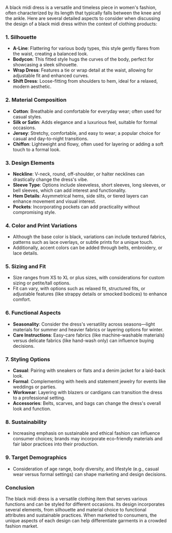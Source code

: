A black midi dress is a versatile and timeless piece in women's fashion, often characterized by its length that typically falls between the knee and the ankle. Here are several detailed aspects to consider when discussing the design of a black midi dress within the context of clothing products:

### 1. **Silhouette**
   - **A-Line**: Flattering for various body types, this style gently flares from the waist, creating a balanced look.
   - **Bodycon**: This fitted style hugs the curves of the body, perfect for showcasing a sleek silhouette.
   - **Wrap Dress**: Features a tie or wrap detail at the waist, allowing for adjustable fit and enhanced curves.
   - **Shift Dress**: Loose-fitting from shoulders to hem, ideal for a relaxed, modern aesthetic.

### 2. **Material Composition**
   - **Cotton**: Breathable and comfortable for everyday wear; often used for casual styles.
   - **Silk or Satin**: Adds elegance and a luxurious feel, suitable for formal occasions.
   - **Jersey**: Stretchy, comfortable, and easy to wear; a popular choice for casual and day-to-night transitions.
   - **Chiffon**: Lightweight and flowy, often used for layering or adding a soft touch to a formal look.

### 3. **Design Elements**
   - **Neckline**: V-neck, round, off-shoulder, or halter necklines can drastically change the dress's vibe.
   - **Sleeve Type**: Options include sleeveless, short sleeves, long sleeves, or bell sleeves, which can add interest and functionality.
   - **Hem Details**: Asymmetrical hems, side slits, or tiered layers can enhance movement and visual interest.
   - **Pockets**: Incorporating pockets can add practicality without compromising style.

### 4. **Color and Print Variations**
   - Although the base color is black, variations can include textured fabrics, patterns such as lace overlays, or subtle prints for a unique touch.
   - Additionally, accent colors can be added through belts, embroidery, or lace details.

### 5. **Sizing and Fit**
   - Size ranges from XS to XL or plus sizes, with considerations for custom sizing or petite/tall options.
   - Fit can vary, with options such as relaxed fit, structured fits, or adjustable features (like strappy details or smocked bodices) to enhance comfort.

### 6. **Functional Aspects**
   - **Seasonality**: Consider the dress's versatility across seasons—light materials for summer and heavier fabrics or layering options for winter.
   - **Care Instructions**: Easy-care fabrics (like machine-washable materials) versus delicate fabrics (like hand-wash only) can influence buying decisions.

### 7. **Styling Options**
   - **Casual**: Pairing with sneakers or flats and a denim jacket for a laid-back look.
   - **Formal**: Complementing with heels and statement jewelry for events like weddings or parties.
   - **Workwear**: Layering with blazers or cardigans can transition the dress to a professional setting.
   - **Accessories**: Belts, scarves, and bags can change the dress's overall look and function.

### 8. **Sustainability**
   - Increasing emphasis on sustainable and ethical fashion can influence consumer choices; brands may incorporate eco-friendly materials and fair labor practices into their production.

### 9. **Target Demographics**
   - Consideration of age range, body diversity, and lifestyle (e.g., casual wear versus formal settings) can shape marketing and design decisions.

### Conclusion
The black midi dress is a versatile clothing item that serves various functions and can be styled for different occasions. Its design incorporates several elements, from silhouette and material choice to functional attributes and sustainable practices. When marketed to consumers, the unique aspects of each design can help differentiate garments in a crowded fashion market.